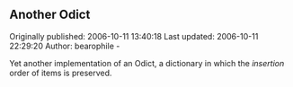 ## Another Odict

Originally published: 2006-10-11 13:40:18
Last updated: 2006-10-11 22:29:20
Author: bearophile -

Yet another implementation of an Odict, a dictionary in which the *insertion* order of items is preserved.